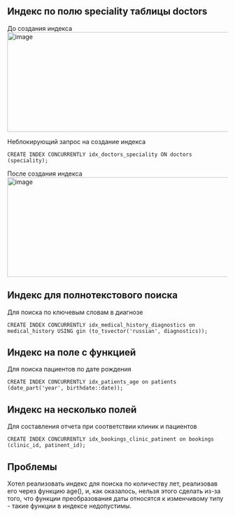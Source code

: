 ## Индекс по полю speciality таблицы doctors

До создания индекса
<img width="710" height="228" alt="image" src="https://github.com/user-attachments/assets/61daaa9e-a845-429a-93d2-1b79fc7d9da7" />

Неблокирующий запрос на создание индекса
```postgresql
CREATE INDEX CONCURRENTLY idx_doctors_speciality ON doctors (speciality);
```

После создания индекса
<img width="705" height="228" alt="image" src="https://github.com/user-attachments/assets/967df688-7616-4def-a237-e9c38f358758" />


## Индекс для полнотекстового поиска

Для поиска по ключевым словам в диагнозе
```
CREATE INDEX CONCURRENTLY idx_medical_history_diagnostics on medical_history USING gin (to_tsvector('russian', diagnostics));
```  

## Индекс на поле с функцией

Для поиска пациентов по дате рождения
```
CREATE INDEX CONCURRENTLY idx_patients_age on patients (date_part('year', birthdate::date));
```

## Индекс на несколько полей

Для составления отчета при соответствии клиник и пациентов
```
CREATE INDEX CONCURRENTLY idx_bookings_clinic_patinent on bookings (clinic_id, patinent_id);
```

## Проблемы
Хотел реализовать индекс для поиска по количеству лет, реализовав его через функцию age(), и, как оказалось, нельзя этого сделать из-за того, что функции преобразования даты относятся к изменчивому типу - такие функции в индексе недопустимы.